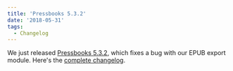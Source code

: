 ```yaml
---
title: 'Pressbooks 5.3.2'
date: '2018-05-31'
tags:
  - Changelog
---
```


We just released
[Pressbooks 5.3.2](https://github.com/pressbooks/pressbooks/releases/tag/5.3.2), which
fixes a bug with our EPUB export module. Here's the
[complete changelog](https://docs.pressbooks.org/changelog/pressbooks/#5-3-2).
